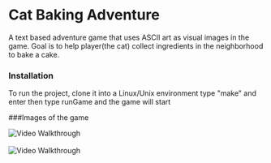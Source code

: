 # Cat Baking Adventure 
A text based adventure game that uses ASCII art as visual images in the game. Goal is to help player(the cat) collect ingredients in the neighborhood to bake a cake. 

### Installation
To run the project, clone it into a Linux/Unix environment
type "make" and enter 
then type runGame and the game will start

###Images of the game
<br>

<img src= 'https://github.com/kallytang/CS162-Spring-2019/blob/master/Final%20Project/catadventurestart.gif' width='' alt='Video Walkthrough' /><br><br>
<img src= 'https://github.com/kallytang/CS162-Spring-2019/blob/master/Final%20Project/catadventureplay.gif' width='' alt='Video Walkthrough' /><br>

